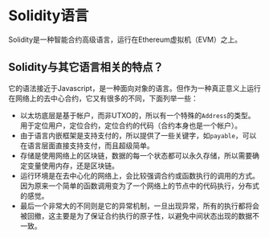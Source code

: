 # Solidity语言

Solidity是一种智能合约高级语言，运行在Ethereum虚拟机（EVM）之上。



## Solidity与其它语言相关的特点？

它的语法接近于Javascript，是一种面向对象的语言。但作为一种真正意义上运行在网络上的去中心合约，它又有很多的不同，下面列举一些：

- 以太坊底层是基于帐户，而非UTXO的，所以有一个特殊的`Address`的类型。用于定位用户，定位合约，定位合约的代码（合约本身也是一个帐户）。
- 由于语言内嵌框架是支持支付的，所以提供了一些关键字，如`payable`，可以在语言层面直接支持支付，而且超级简单。
- 存储是使用网络上的区块链，数据的每一个状态都可以永久存储，所以需要确定变量使用内存，还是区块链。
- 运行环境是在去中心化的网络上，会比较强调合约或函数执行的调用的方式。因为原来一个简单的函数调用变为了一个网络上的节点中的代码执行，分布式的感觉。
- 最后一个非常大的不同则是它的异常机制，一旦出现异常，所有的执行都将会被回撤，这主要是为了保证合约执行的原子性，以避免中间状态出现的数据不一致。



